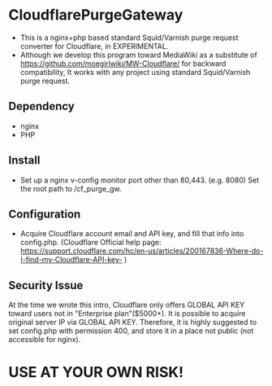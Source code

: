 # CloudflarePurgeGateway
- This is a nginx+php based standard Squid/Varnish purge request converter for Cloudflare, in EXPERIMENTAL.
- Although we develop this program toward MediaWiki as a substitute of https://github.com/moegirlwiki/MW-Cloudflare/ for backward compatibility, It works with any project using standard Squid/Varnish purge request.


## Dependency
* nginx
* PHP

## Install
* Set up a nginx v-config monitor port other than 80,443. (e.g. 8080) Set the root path to /cf_purge_gw.

## Configuration
* Acquire Cloudflare account email and API key, and fill that info into config.php.
(Cloudflare Official help page: https://support.cloudflare.com/hc/en-us/articles/200167836-Where-do-I-find-my-Cloudflare-API-key- )

## Security Issue
At the time we wrote this intro, Cloudflare only offers GLOBAL API KEY toward users not in "Enterprise plan"($5000+). It is possible to acquire original server IP via GLOBAL API KEY. Therefore, it is highly suggested to set config.php with permission 400, and store it in a place not public (not accessible for nginx).

# USE AT YOUR OWN RISK!

